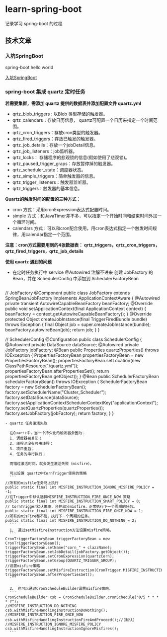 # learn-spring-boot
记录学习 spring-boot 的过程

## 技术文章

### 入坑SpringBoot
spring-boot hello world 

[入坑SpringBoot](https://dddreams.github.io/180710-入坑SpringBoot.html)

### spring-boot 集成 quartz 定时任务

**若需要集群，需添加 quartz 提供的数据表并添加配置文件 quartz.yml**
- qrtz_blob_triggers : 以Blob 类型存储的触发器。
- qrtz_calendars：存放日历信息， quartz可配置一个日历来指定一个时间范围。
- qrtz_cron_triggers：存放cron类型的触发器。
- qrtz_fired_triggers：存放已触发的触发器。
- qrtz_job_details：存放一个jobDetail信息。
- qrtz_job_listeners：job监听器。
- qrtz_locks： 存储程序的悲观锁的信息(假如使用了悲观锁)。
- qrtz_paused_trigger_graps：存放暂停掉的触发器。
- qrtz_scheduler_state：调度器状态。
- qrtz_simple_triggers：简单触发器的信息。
- qrtz_trigger_listeners：触发器监听器。
- qrtz_triggers：触发器的基本信息。

**Quartz的触发时间的配置的三种方式：**
- cron 方式：采用cronExpression表达式配置时间。
- simple 方式：和JavaTimer差不多，可以指定一个开始时间和结束时间外加一个循环时间。
- calendars 方式：可以和cron配合使用，用cron表达式指定一个触发时间规律，用calendar指定一个范围。

**注意：cron方式需要用到的4张数据表： qrtz_triggers，qrtz_cron_triggers，qrtz_fired_triggers，qrtz_job_details**

**使用 quartz 遇到的问题**
- 在定时任务执行中 service @Autowired 注解不进来
  创建 JobFactory 的Bean，并在 SchedulerConfig 中添加到 SchedulerFactoryBean
  ```
// JobFactory
@Component
public class JobFactory extends SpringBeanJobFactory implements ApplicationContextAware {
    @Autowired
    private transient AutowireCapableBeanFactory beanFactory;
    @Override
    public void setApplicationContext(final ApplicationContext context) {
        beanFactory = context.getAutowireCapableBeanFactory();
    }
    @Override
    protected Object createJobInstance(final TriggerFiredBundle bundle) throws Exception {
        final Object job = super.createJobInstance(bundle);
        beanFactory.autowireBean(job);
        return job;
    }
}

// SchedulerConfig
@Configuration
public class SchedulerConfig {
    @Autowired
    private DataSource dataSource;
    @Autowired
    private JobFactory jobFactory;
    @Bean
    public Properties quartzProperties() throws IOException {
        PropertiesFactoryBean propertiesFactoryBean = new PropertiesFactoryBean();
        propertiesFactoryBean.setLocation(new ClassPathResource("/quartz.yml"));
        propertiesFactoryBean.afterPropertiesSet();
        return propertiesFactoryBean.getObject();
    }
    @Bean
    public SchedulerFactoryBean schedulerFactoryBean() throws IOException {
        SchedulerFactoryBean factory = new SchedulerFactoryBean();
        factory.setSchedulerName("Cluster_Scheduler");
        factory.setDataSource(dataSource);
        factory.setApplicationContextSchedulerContextKey("applicationContext");
        factory.setQuartzProperties(quartzProperties());
        factory.setJobFactory(jobFactory);
        return factory;
    }
}
  ```
- quartz 任务激活失败
    
    在Quartz中，当一个持久化的触发器会因为：
	1. 调度器被关闭；
	2. 线程池没有可用线程；
	3. 项目重启；
	4. 任务的串行执行；

	而错过激活时间，就会发生激活失败（misfire）。

	可以设置 quartz中CornTrigger使用的策略
	```
//所有的misfile任务马上执行
public static final int MISFIRE_INSTRUCTION_IGNORE_MISFIRE_POLICY = -1;
//在Trigger中默认选择MISFIRE_INSTRUCTION_FIRE_ONCE_NOW 策略
public static final int MISFIRE_INSTRUCTION_SMART_POLICY = 0;
// CornTrigger默认策略，合并部分misfire，正常执行下一个周期的任务。
public static final int MISFIRE_INSTRUCTION_FIRE_ONCE_NOW = 1;
//所有的misFire都不管，执行下一个周期的任务。
public static final int MISFIRE_INSTRUCTION_DO_NOTHING = 2;
	```
	1、 通过setMisfireInstruction方法设置misfire策略。
	```
CronTriggerFactoryBean triggerFactoryBean = new CronTriggerFactoryBean();
triggerFactoryBean.setName("corn_" + clazzName);
triggerFactoryBean.setJobDetail(jobFactory.getObject());
triggerFactoryBean.setCronExpression(quartzCorn);
triggerFactoryBean.setGroup(QUARTZ_TRIGGER_GROUP);
//设置misfire策略
triggerFactoryBean.setMisfireInstruction(CronTrigger.MISFIRE_INSTRUCTION_IGNORE_MISFIRE_POLICY);
triggerFactoryBean.afterPropertiesSet();
	```

	2、 也可以通过CronScheduleBuilder设置misfire策略。
	```
CronScheduleBuilder csb = CronScheduleBuilder.cronSchedule("0/5 * * * * ?");
//MISFIRE_INSTRUCTION_DO_NOTHING 
csb.withMisfireHandlingInstructionDoNothing();
//MISFIRE_INSTRUCTION_FIRE_ONCE_NOW
csb.withMisfireHandlingInstructionFireAndProceed();//(默认)
//MISFIRE_INSTRUCTION_IGNORE_MISFIRE_POLICY
csb.withMisfireHandlingInstructionIgnoreMisfires();
	```


 